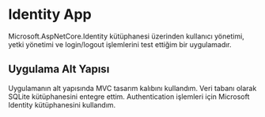 # Identity App

Microsoft.AspNetCore.Identity kütüphanesi üzerinden kullanıcı yönetimi, yetki yönetimi ve login/logout işlemlerini test ettiğim bir uygulamadır.

## Uygulama Alt Yapısı

Uygulamanın alt yapısında MVC tasarım kalıbını kullandım. Veri tabanı olarak SQLite kütüphanesini entegre ettim. Authentication işlemleri için Microsoft Identity kütüphanesini kullandım.